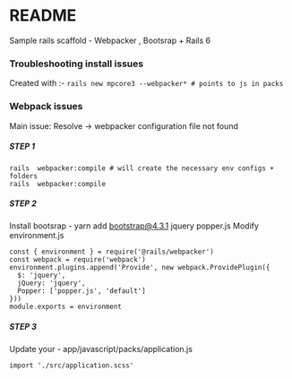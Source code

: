 # README
Sample rails scaffold - Webpacker , Bootsrap + Rails 6

### Troubleshooting install issues

Created with :- 
```rails new mpcore3 --webpacker* # points to js in packs```

###  Webpack issues

Main issue: Resolve -> webpacker configuration file not found
##### STEP 1
```rails webpacker:install. 
rails  webpacker:compile # will create the necessary env configs + folders
rails  webpacker:compile
```

##### STEP 2
Install bootsrap - yarn add bootstrap@4.3.1 jquery popper.js
Modify environment.js 

```
const { environment } = require('@rails/webpacker')
const webpack = require('webpack')
environment.plugins.append('Provide', new webpack.ProvidePlugin({
  $: 'jquery',
  jQuery: 'jquery',
  Popper: ['popper.js', 'default']
}))
module.exports = environment
```

#####  STEP 3
Update your - app/javascript/packs/application.js
```import 'bootstrap'
import './src/application.scss'
```




